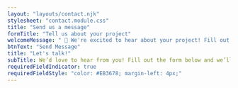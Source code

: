 ```yaml
---
layout: "layouts/contact.njk"
stylesheet: "contact.module.css"
title: "Send us a message"
formTitle: "Tell us about your project"
welcomeMessage: " 👋 We're excited to hear about your project! Fill out the form below and we'll get back to you shortly."
btnText: "Send Message"
title: "Let's talk!"
subTitle: We’d love to hear from you! Fill out the form below and we’ll get back to you within 24–48 business hours.
requiredFieldIndicator: true
requiredFieldStyle: "color: #EB3678; margin-left: 4px;"
---
```


